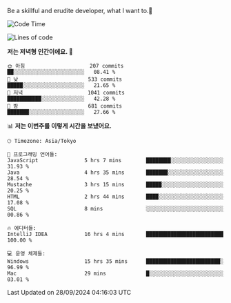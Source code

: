Be a skillful and erudite developer, what I want to.👶

<!--START_SECTION:waka-->
![Code Time](http://img.shields.io/badge/Code%20Time-1%2C297%20hrs%2025%20mins-blue)

![Lines of code](https://img.shields.io/badge/%EC%A0%80%EB%8A%94%20%EC%97%AC%ED%83%9C%EA%B9%8C%EC%A7%80%20-880.4%20thousand%20%EC%A4%84%EC%9D%98%20%EC%BD%94%EB%93%9C%EB%A5%BC%20%EC%9E%91%EC%84%B1%ED%96%88%EC%96%B4%EC%9A%94.-blue)

**저는 저녁형 인간이에요. 🦉** 

```text
🌞 아침                     207 commits         ██░░░░░░░░░░░░░░░░░░░░░░░   08.41 % 
🌆 낮　                     533 commits         █████░░░░░░░░░░░░░░░░░░░░   21.65 % 
🌃 저녁                     1041 commits        ███████████░░░░░░░░░░░░░░   42.28 % 
🌙 밤　                     681 commits         ███████░░░░░░░░░░░░░░░░░░   27.66 % 
```


📊 **저는 이번주를 이렇게 시간을 보냈어요.** 

```text
🕑︎ Timezone: Asia/Tokyo

💬 프로그래밍 언어들: 
JavaScript               5 hrs 7 mins        ████████░░░░░░░░░░░░░░░░░   31.93 % 
Java                     4 hrs 35 mins       ███████░░░░░░░░░░░░░░░░░░   28.54 % 
Mustache                 3 hrs 15 mins       █████░░░░░░░░░░░░░░░░░░░░   20.25 % 
HTML                     2 hrs 44 mins       ████░░░░░░░░░░░░░░░░░░░░░   17.08 % 
SQL                      8 mins              ░░░░░░░░░░░░░░░░░░░░░░░░░   00.86 % 

🔥 에디터들: 
IntelliJ IDEA            16 hrs 4 mins       █████████████████████████   100.00 % 

💻 운영 체제들: 
Windows                  15 hrs 35 mins      ████████████████████████░   96.99 % 
Mac                      29 mins             █░░░░░░░░░░░░░░░░░░░░░░░░   03.01 % 
```


 Last Updated on 28/09/2024 04:16:03 UTC
<!--END_SECTION:waka-->
